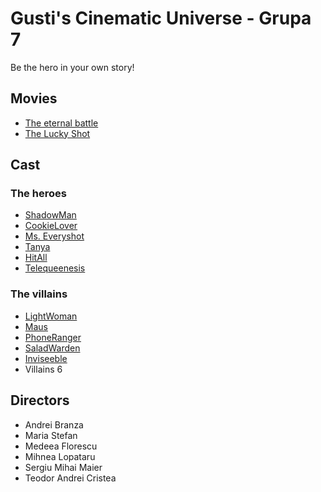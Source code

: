 # Gusti's Cinematic Universe - Grupa 7

Be the hero in your own story!

## Movies

- [The eternal battle](./Movies/EternalBattle.md)
- [The Lucky Shot](./Movies/TheLuckyShot.md)

## Cast

### The heroes

- [ShadowMan](./Cast/Heroes/ShadowMan.md)
- [CookieLover](./Cast/Heroes/CookieLover.md)
- [Ms. Everyshot](./Cast/Heroes/MsEveryshot.md)
- [Tanya](./Cast/Heroes/Tanya.md)
- [HitAll](./Cast/Heroes/HitAll.md)
- [Telequeenesis](./Cast/Heroes/Telequeenesis.md)

### The villains

- [LightWoman](./Cast/Villains/LightWoman.md)
- [Maus](./Cast/Villains/Maus.md)
- [PhoneRanger](./Cast/Villains/PhoneRanger.md)
- [SaladWarden](./Cast/Villains/SaladWarden.md)
- [Inviseeble](./Cast/Villains/Inviseeble.md)
- Villains 6

## Directors

- Andrei Branza
- Maria Stefan
- Medeea Florescu
- Mihnea Lopataru
- Sergiu Mihai Maier
- Teodor Andrei Cristea

